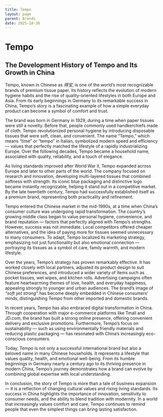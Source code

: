 ```yaml
---
title: Tempo
layout: page
parent: Brands
date: 2025-10-30
---
```

# Tempo

## The Development History of Tempo and Its Growth in China

Tempo, known in Chinese as _得宝_, is one of the world’s most recognizable brands of premium tissue paper. Its history reflects the evolution of modern hygiene habits and the rise of quality-oriented lifestyles in both Europe and Asia. From its early beginnings in Germany to its remarkable success in China, Tempo’s story is a fascinating example of how a simple everyday product can become a symbol of comfort and trust.

The brand was born in Germany in 1929, during a time when paper tissues were still a novelty. Before that, people commonly used handkerchiefs made of cloth. Tempo revolutionized personal hygiene by introducing disposable tissues that were soft, clean, and convenient. The name “Tempo,” which means “time” or “tempo” in Italian, symbolized modern speed and efficiency — values that perfectly matched the lifestyle of a rapidly industrializing Europe. Over the following decades, Tempo became a household name, associated with quality, reliability, and a touch of elegance.

As living standards improved after World War II, Tempo expanded across Europe and later to other parts of the world. The company focused on research and innovation, developing multi-layered tissues that combined softness with strength. Its iconic blue packaging and distinctive logo became instantly recognizable, helping it stand out in a competitive market. By the late twentieth century, Tempo had successfully established itself as a premium brand, representing both practicality and refinement.

Tempo entered the Chinese market in the mid-1990s, at a time when China’s consumer culture was undergoing rapid transformation. The country’s growing middle class began to value personal hygiene, convenience, and brand reputation — factors that perfectly aligned with Tempo’s strengths. However, success was not immediate. Local competitors offered cheaper alternatives, and the idea of paying more for tissues seemed unnecessary to many consumers. To adapt, Tempo localized its marketing strategy, emphasizing not just functionality but also emotional connection — portraying its tissues as a symbol of care, family warmth, and modern lifestyle.

Over the years, Tempo’s strategy has proven remarkably effective. It has worked closely with local partners, adjusted its product design to suit Chinese preferences, and introduced a wider variety of items such as pocket tissues, wet wipes, and kitchen rolls. Advertising campaigns often feature heartwarming themes of love, health, and everyday happiness, appealing strongly to younger and urban audiences. The brand’s image of _“soft yet strong”_ has become deeply embedded in Chinese consumers’ minds, distinguishing Tempo from other imported and domestic brands.

In recent years, Tempo has also embraced digital transformation in China. Through cooperation with major e-commerce platforms like Tmall and JD.com, the brand has built a strong online presence, offering convenient delivery and exclusive promotions. Furthermore, Tempo’s focus on sustainability — such as using environmentally friendly materials and reducing plastic packaging — has resonated with China’s increasingly eco-conscious consumers.

Today, Tempo is not only a successful international brand but also a beloved name in many Chinese households. It represents a lifestyle that values quality, health, and emotional well-being. From its humble beginnings in Germany nearly a century ago to its thriving presence in modern China, Tempo’s journey demonstrates how a brand can evolve by combining global expertise with local understanding.

In conclusion, the story of Tempo is more than a tale of business expansion — it is a reflection of changing cultural values and rising living standards. Its success in China highlights the importance of innovation, sensitivity to consumer needs, and the ability to blend tradition with modernity. In a world that increasingly values comfort and care, Tempo continues to remind people that even the simplest things can bring lasting satisfaction.